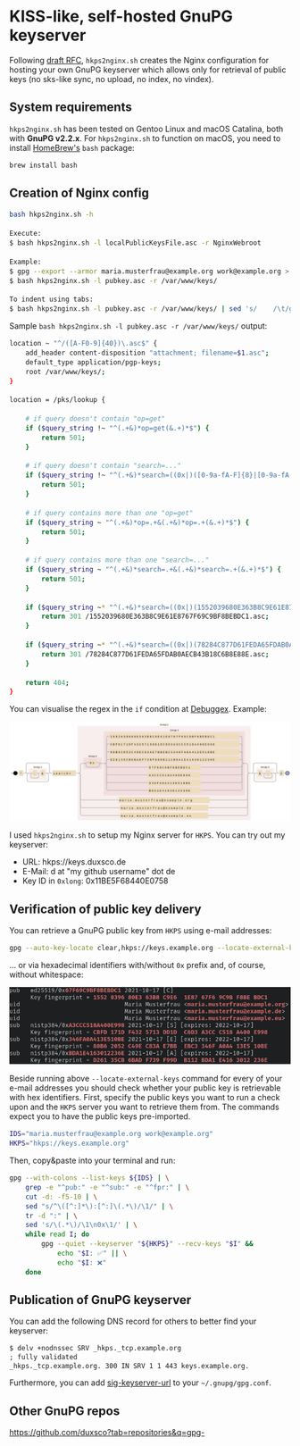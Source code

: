 # KISS-like, self-hosted GnuPG keyserver

Following [draft RFC](https://datatracker.ietf.org/doc/html/draft-shaw-openpgp-hkp-00), `hkps2nginx.sh` creates the Nginx configuration for hosting your own GnuPG keyserver which allows only for retrieval of public keys (no sks-like sync, no upload, no index, no vindex).

## System requirements

`hkps2nginx.sh` has been tested on Gentoo Linux and macOS Catalina, both with **GnuPG v2.2.x**. For `hkps2nginx.sh` to function on macOS, you need to install [HomeBrew's](https://brew.sh/) `bash` package:

```bash
brew install bash
```

## Creation of Nginx config

```bash
bash hkps2nginx.sh -h

Execute:
$ bash hkps2nginx.sh -l localPublicKeysFile.asc -r NginxWebroot

Example:
$ gpg --export --armor maria.musterfrau@example.org work@example.org > pubkey.asc
$ bash hkps2nginx.sh -l pubkey.asc -r /var/www/keys/

To indent using tabs:
$ bash hkps2nginx.sh -l pubkey.asc -r /var/www/keys/ | sed 's/    /\t/g' | sed 's/^\([^$]\)/\t\t\1/'
```

Sample `bash hkps2nginx.sh -l pubkey.asc -r /var/www/keys/` output:

```bash
location ~ "^/([A-F0-9]{40})\.asc$" {
    add_header content-disposition "attachment; filename=$1.asc";
    default_type application/pgp-keys;
    root /var/www/keys/;
}

location = /pks/lookup {

    # if query doesn't contain "op=get"
    if ($query_string !~ "^(.+&)*op=get(&.+)*$") {
        return 501;
    }

    # if query doesn't contain "search=..."
    if ($query_string !~ "^(.+&)*search=((0x|)([0-9a-fA-F]{8}|[0-9a-fA-F]{16}|[0-9a-fA-F]{40})|.+@.+)(&.+)*$") {
        return 501;
    }

    # if query contains more than one "op=get"
    if ($query_string ~ "^(.+&)*op=.+&(.+&)*op=.+(&.+)*$") {
        return 501;
    }

    # if query contains more than one "search=..."
    if ($query_string ~ "^(.+&)*search=.+&(.+&)*search=.+(&.+)*$") {
        return 501;
    }

    if ($query_string ~* "^(.+&)*search=((0x|)(1552039680E363B8C9E61E8767F69C9BF8BEBDC1|CBFD171DF4325713DD1DC6D3A3CCC518A400E998|80B62052C49EC83AE7BBEBC3346FA0A413E510BE|D26135CB6BADF739F99DB112BDA1E4163012236E|67F69C9BF8BEBDC1|A3CCC518A400E998|346FA0A413E510BE|BDA1E4163012236E)|maria.musterfrau@example.org|maria.musterfrau@example.de|maria.musterfrau@example.eu)(&.+)*$") {
        return 301 /1552039680E363B8C9E61E8767F69C9BF8BEBDC1.asc;
    }

    if ($query_string ~* "^(.+&)*search=((0x|)(78284C877D61FEDA65FDAB0AECB43B18C6B8E88E|02B63F8A914E81A16DD72A0A24489B037578FBE6|20D29AEC0CF8A7E07AE842BE5D518CAC4D3A9177|653A9BFF0A1A48730B3556AA0E23B2FE2EBC40DE|ECB43B18C6B8E88E|24489B037578FBE6|5D518CAC4D3A9177|0E23B2FE2EBC40DE)|work@example.org)(&.+)*$") {
        return 301 /78284C877D61FEDA65FDAB0AECB43B18C6B8E88E.asc;
    }

    return 404;
}
```

You can visualise the regex in the `if` condition at [Debuggex](https://www.debuggex.com/). Example:

![Debuggex](assets/debuggex.png)

I used `hkps2nginx.sh` to setup my Nginx server for `HKPS`. You can try out my keyserver:

- URL: hkps://keys.duxsco.de
- E-Mail: d at "my github username" dot de
- Key ID in `0xlong`: 0x11BE5F68440E0758

## Verification of public key delivery

You can retrieve a GnuPG public key from `HKPS` using e-mail addresses:

```bash
gpg --auto-key-locate clear,hkps://keys.example.org --locate-external-keys maria.musterfrau@example.org work@example.org
```

... or via hexadecimal identifiers with/without `0x` prefix and, of course, without whitespace:

![key ids](assets/key_ids.png)

Beside running above `--locate-external-keys` command for every of your e-mail addresses you should check whether your public key is retrievable with hex identifiers. First, specify the public keys you want to run a check upon and the `HKPS` server you want to retrieve them from. The commands expect you to have the public keys pre-imported.

```bash
IDS="maria.musterfrau@example.org work@example.org"
HKPS="hkps://keys.example.org"
```

Then, copy&paste into your terminal and run:

```bash
gpg --with-colons --list-keys ${IDS} | \
    grep -e "^pub:" -e "^sub:" -e "^fpr:" | \
    cut -d: -f5-10 | \
    sed "s/^\([^:]*\):[^:]\(.*\)/\1/" | \
    tr -d ":" | \
    sed 's/\(.*\)/\1\n0x\1/' | \
    while read I; do
        gpg --quiet --keyserver "${HKPS}" --recv-keys "$I" &&
            echo "$I: ✅" || \
            echo "$I: ❌"
    done
```

## Publication of GnuPG keyserver

You can add the following DNS record for others to better find your keyserver:

```
$ delv +nodnssec SRV _hkps._tcp.example.org
; fully validated
_hkps._tcp.example.org. 300 IN SRV 1 1 443 keys.example.org.
```

Furthermore, you can add [sig-keyserver-url](https://github.com/duxsco/gpg-config-and-scripts/search?q=sig-keyserver-url) to your `~/.gnupg/gpg.conf`.

## Other GnuPG repos

https://github.com/duxsco?tab=repositories&q=gpg-
